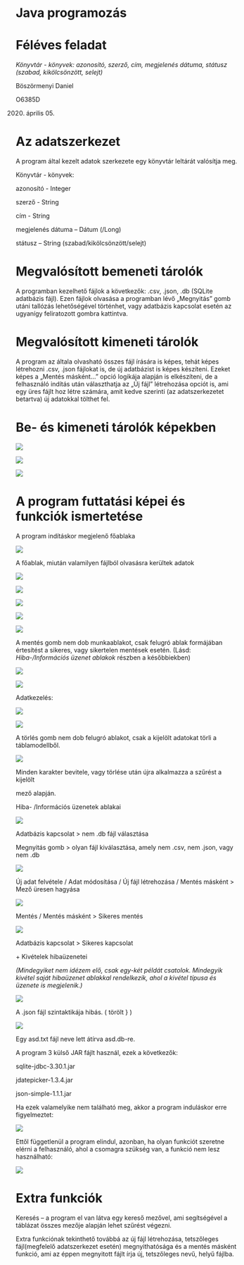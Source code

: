 Java programozás
================
Féléves feladat
===============


*Könyvtár - könyvek: azonosító, szerző, cím, megjelenés dátuma, státusz (szabad,
kikölcsönzött, selejt)*

Böszörmenyi Daniel

O6385D

2020. április 05.

Az adatszerkezet
================

A program által kezelt adatok szerkezete egy könyvtár leltárát valósítja meg.

Könyvtár - könyvek:

azonosító - Integer

szerző - String

cím - String

megjelenés dátuma – Dátum (/Long)

státusz – String (szabad/kikölcsönzött/selejt)

Megvalósított bemeneti tárolók
==============================

A programban kezelhető fájlok a következők: .csv, .json, .db (SQLite adatbázis
fájl). Ezen fájlok olvasása a programban lévő „Megnyitás” gomb utáni tallózás
lehetőségével történhet, vagy adatbázis kapcsolat esetén az ugyanígy
feliratozott gombra kattintva.

Megvalósított kimeneti tárolók
==============================

A program az általa olvasható összes fájl írására is képes, tehát képes
létrehozni .csv, .json fájlokat is, de új adatbázist is képes készíteni. Ezeket
képes a „Mentés másként…” opció logikája alapján is elkészíteni, de a
felhasználó indítás után választhatja az „Új fájl” létrehozása opciót is, ami
egy üres fájlt hoz létre számára, amit kedve szerinti (az adatszerkezetet
betartva) új adatokkal tölthet fel.

Be- és kimeneti tárolók képekben
================================

![](media/7a59df6fbf7e3f4af19e5ae9a9e27a67.png)

![](media/26530c3c85611cfdb9ba0d9e1f69ea78.png)

![](media/36c2fb811f49daa2f4a9f8f98c58115a.png)

 A program futtatási képei és funkciók ismertetése
==================================================

A program indításkor megjelenő főablaka

![](media/1ece1b02fa1c60247907112fa00a5392.png)

A főablak, miután valamilyen fájlból olvasásra kerültek adatok

![](media/789e66967b494fd0501d4e30ec2f4723.png)

![](media/f3e6330f237c5c3f294ed47ffaf7f2b5.png)

![](media/b00488864e5bb15046b267b40e002404.png)

![](media/376a9249d9d3db785d730fa5b4cb3898.png)

![](media/2fe69ce51eca53bc0639942ca78d5d25.png)

A mentés gomb nem dob munkaablakot, csak felugró ablak formájában értesítést a
sikeres, vagy sikertelen mentések esetén. (Lásd: *Hiba-/Információs üzenet
ablakok* részben a későbbiekben)

![](media/2c3a6e319e4541d0c649c499a763d2a3.png)

![](media/1e94540baf7833959657e0fb39b9d5c7.png)

Adatkezelés:

![](media/d324122b86535346fe51ae97d404add7.png)

![](media/91f2150e1266993290856368b0264662.png)

A törlés gomb nem dob felugró ablakot, csak a kijelölt adatokat törli a
táblamodellből.

![](media/8ba8cce76b6c9723fa7c0a60cdb53218.png)

Minden karakter bevitele, vagy törlése után újra alkalmazza a szűrést a kijelölt

mező alapján.

Hiba- /Információs üzenetek ablakai

![](media/65c1350625028421bf6e6e7409d6dfe6.png)

Adatbázis kapcsolat \> nem .db fájl választása

Megnyitás gomb \> olyan fájl kiválasztása, amely nem .csv, nem .json, vagy nem
.db

![](media/a132cd61b69a4bff6e232d7e616896c1.png)

Új adat felvétele / Adat módosítása / Új fájl létrehozása / Mentés másként \>
Mező üresen hagyása

![](media/3ee37313a8568cfd941a9f57876b70e5.png)

Mentés / Mentés másként \> Sikeres mentés

![](media/520bb35de703e28a130acaae7af78093.png)

Adatbázis kapcsolat \> Sikeres kapcsolat

\+ Kivételek hibaüzenetei

*(Mindegyiket nem idézem elő, csak egy-két példát csatolok. Mindegyik kivétel
saját hibaüzenet ablakkal rendelkezik, ahol a kivétel típusa és üzenete is
megjelenik.)*

![](media/4024acddc1ac8306d6248f18d43094a9.png)

A .json fájl szintaktikája hibás. ( törölt } )

![](media/85f00e944bc826c20ecba99c19f92b97.png)

Egy asd.txt fájl neve lett átírva asd.db-re.

A program 3 külső JAR fájlt használ, ezek a következők:

sqlite-jdbc-3.30.1.jar

jdatepicker-1.3.4.jar

json-simple-1.1.1.jar

Ha ezek valamelyike nem található meg, akkor a program induláskor erre
figyelmeztet:

![](media/79a5c7e0a259be8fedc3b8eca4da7045.png)

Ettől függetlenül a program elindul, azonban, ha olyan funkciót szeretne elérni
a felhasználó, ahol a csomagra szükség van, a funkció nem lesz használható:

![](media/d0655372ea96501898de578982f465e1.png)

Extra funkciók
==============

Keresés – a program el van látva egy kereső mezővel, ami segítségével a táblázat
összes mezője alapján lehet szűrést végezni.

Extra funkciónak tekinthető továbbá az új fájl létrehozása, tetszőleges
fájl(megfelelő adatszerkezet esetén) megnyithatósága és a mentés másként
funkció, ami az éppen megnyitott fájlt írja új, tetszőleges nevű, helyű fájlba.
